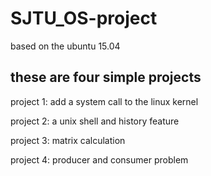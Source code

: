 # SJTU_OS-project

based on  the ubuntu 15.04     

## these are four simple projects  
  
project 1: add a system call to the linux kernel  
  
project 2: a unix shell and history feature  
  
project 3: matrix calculation  
  
project 4: producer and consumer problem

